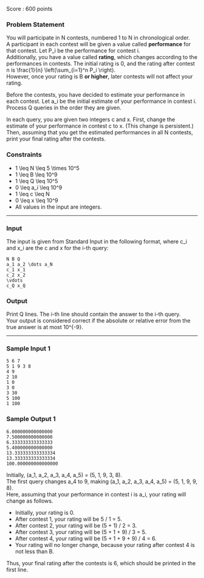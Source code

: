 Score : 600 points

### Problem Statement

You will participate in N contests, numbered 1 to N in chronological order.  
A participant in each contest will be given a value called **performance** for that contest. Let P\_i be the performance for contest i.  
Additionally, you have a value called **rating**, which changes according to the performances in contests. The initial rating is 0, and the rating after contest n is \frac{1}{n} \left(\sum\_{i=1}^n P\_i \right).  
However, once your rating is B **or higher**, later contests will not affect your rating.

Before the contests, you have decided to estimate your performance in each contest. Let a\_i be the initial estimate of your performance in contest i. Process Q queries in the order they are given.

In each query, you are given two integers c and x. First, change the estimate of your performance in contest c to x. (This change is persistent.) Then, assuming that you get the estimated performances in all N contests, print your final rating after the contests.

### Constraints

* 1 \leq N \leq 5 \times 10^5
* 1 \leq B \leq 10^9
* 1 \leq Q \leq 10^5
* 0 \leq a\_i \leq 10^9
* 1 \leq c \leq N
* 0 \leq x \leq 10^9
* All values in the input are integers.

---

### Input

The input is given from Standard Input in the following format, where c\_i and x\_i are the c and x for the i-th query:

```
N B Q
a_1 a_2 \dots a_N
c_1 x_1
c_2 x_2
\vdots
c_Q x_Q
```

### Output

Print Q lines. The i-th line should contain the answer to the i-th query.  
Your output is considered correct if the absolute or relative error from the true answer is at most 10^{-9}.

---

### Sample Input 1

```
5 6 7
5 1 9 3 8
4 9
2 10
1 0
3 0
3 30
5 100
1 100
```

### Sample Output 1

```
6.000000000000000
7.500000000000000
6.333333333333333
5.400000000000000
13.333333333333334
13.333333333333334
100.000000000000000
```

Initially, (a\_1, a\_2, a\_3, a\_4, a\_5) = (5, 1, 9, 3, 8).  
The first query changes a\_4 to 9, making (a\_1, a\_2, a\_3, a\_4, a\_5) = (5, 1, 9, 9, 8).  
Here, assuming that your performance in contest i is a\_i, your rating will change as follows.

* Initially, your rating is 0.
* After contest 1, your rating will be 5 / 1 = 5.
* After contest 2, your rating will be (5 + 1) / 2 = 3.
* After contest 3, your rating will be (5 + 1 + 9) / 3 = 5.
* After contest 4, your rating will be (5 + 1 + 9 + 9) / 4 = 6.
* Your rating will no longer change, because your rating after contest 4 is not less than B.

Thus, your final rating after the contests is 6, which should be printed in the first line.